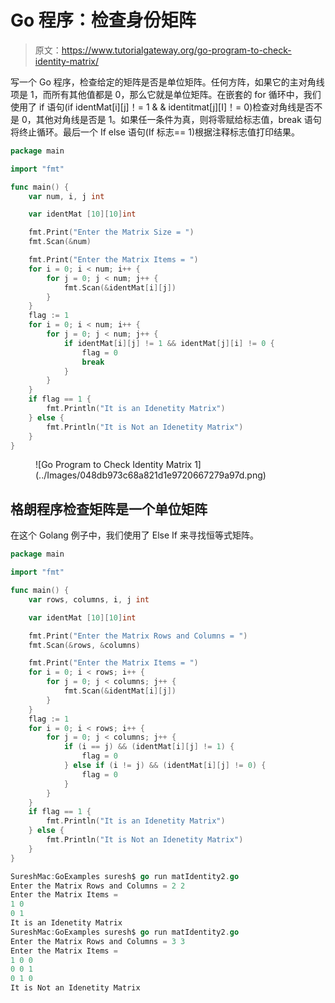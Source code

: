 # Go 程序：检查身份矩阵

> 原文：<https://www.tutorialgateway.org/go-program-to-check-identity-matrix/>

写一个 Go 程序，检查给定的矩阵是否是单位矩阵。任何方阵，如果它的主对角线项是 1，而所有其他值都是 0，那么它就是单位矩阵。在嵌套的 for 循环中，我们使用了 if 语句(if identMat[i][j]！= 1 & & identitmat[j][I]！= 0)检查对角线是否不是 0，其他对角线是否是 1。如果任一条件为真，则将零赋给标志值，break 语句将终止循环。最后一个 If else 语句(If 标志== 1)根据注释标志值打印结果。

```go
package main

import "fmt"

func main() {
    var num, i, j int

    var identMat [10][10]int

    fmt.Print("Enter the Matrix Size = ")
    fmt.Scan(&num)

    fmt.Print("Enter the Matrix Items = ")
    for i = 0; i < num; i++ {
        for j = 0; j < num; j++ {
            fmt.Scan(&identMat[i][j])
        }
    }
    flag := 1
    for i = 0; i < num; i++ {
        for j = 0; j < num; j++ {
            if identMat[i][j] != 1 && identMat[j][i] != 0 {
                flag = 0
                break
            }
        }
    }
    if flag == 1 {
        fmt.Println("It is an Idenetity Matrix")
    } else {
        fmt.Println("It is Not an Idenetity Matrix")
    }
}
```

<figure class="wp-block-image size-large">![Go Program to Check Identity Matrix 1](../Images/048db973c68a821d1e9720667279a97d.png)</figure>

## 格朗程序检查矩阵是一个单位矩阵

在这个 Golang 例子中，我们使用了 Else If 来寻找恒等式矩阵。

```go
package main

import "fmt"

func main() {
    var rows, columns, i, j int

    var identMat [10][10]int

    fmt.Print("Enter the Matrix Rows and Columns = ")
    fmt.Scan(&rows, &columns)

    fmt.Print("Enter the Matrix Items = ")
    for i = 0; i < rows; i++ {
        for j = 0; j < columns; j++ {
            fmt.Scan(&identMat[i][j])
        }
    }
    flag := 1
    for i = 0; i < rows; i++ {
        for j = 0; j < columns; j++ {
            if (i == j) && (identMat[i][j] != 1) {
                flag = 0
            } else if (i != j) && (identMat[i][j] != 0) {
                flag = 0
            }
        }
    }
    if flag == 1 {
        fmt.Println("It is an Idenetity Matrix")
    } else {
        fmt.Println("It is Not an Idenetity Matrix")
    }
}
```

```go
SureshMac:GoExamples suresh$ go run matIdentity2.go
Enter the Matrix Rows and Columns = 2 2
Enter the Matrix Items =  
1 0
0 1
It is an Idenetity Matrix
SureshMac:GoExamples suresh$ go run matIdentity2.go
Enter the Matrix Rows and Columns = 3 3
Enter the Matrix Items = 
1 0 0
0 0 1
0 1 0
It is Not an Idenetity Matrix
```